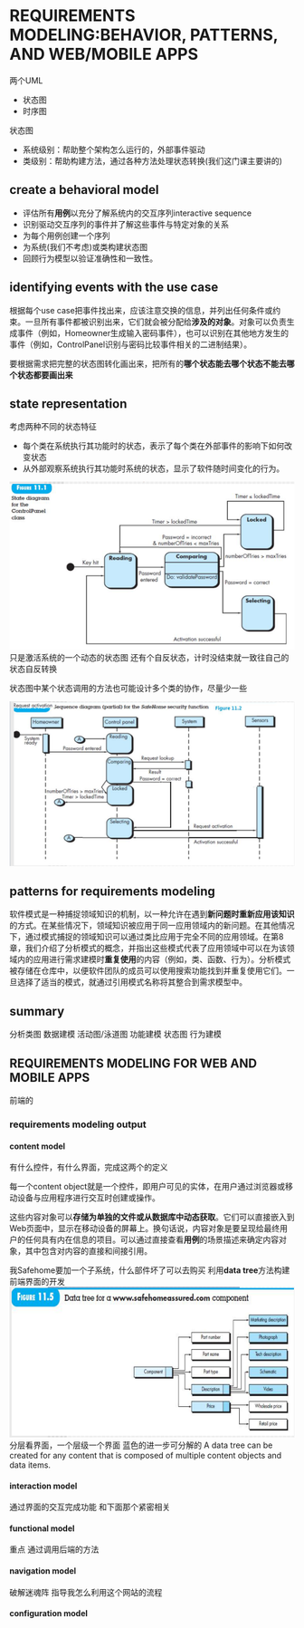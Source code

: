 # REQUIREMENTS MODELING:BEHAVIOR, PATTERNS, AND WEB/MOBILE APPS

两个UML
- 状态图
- 时序图

状态图
- 系统级别：帮助整个架构怎么运行的，外部事件驱动
- 类级别：帮助构建方法，通过各种方法处理状态转换(我们这门课主要讲的)

## create a behavioral model
- 评估所有**用例**以充分了解系统内的交互序列interactive sequence
- 识别驱动交互序列的事件并了解这些事件与特定对象的关系
- 为每个用例创建一个序列
- 为系统(我们不考虑)或类构建状态图
- 回顾行为模型以验证准确性和一致性。

## identifying events with the use case
根据每个use case把事件找出来，应该注意交换的信息，并列出任何条件或约束。一旦所有事件都被识别出来，它们就会被分配给**涉及的对象**。对象可以负责生成事件（例如，Homeowner生成输入密码事件），也可以识别在其他地方发生的事件（例如，ControlPanel识别与密码比较事件相关的二进制结果）。

要根据需求把完整的状态图转化画出来，把所有的**哪个状态能去哪个状态不能去哪个状态都要画出来**

## state representation
考虑两种不同的状态特征
- 每个类在系统执行其功能时的状态，表示了每个类在外部事件的影响下如何改变状态
- 从外部观察系统执行其功能时系统的状态，显示了软件随时间变化的行为。

![](./ref/stateDiagramDemo.PNG)
只是激活系统的一个动态的状态图
还有个自反状态，计时没结束就一致往自己的状态自反转换

状态图中某个状态调用的方法也可能设计多个类的协作，尽量少一些

![](./ref/sequenceDiagramDemo.PNG)

## patterns for requirements modeling 
软件模式是一种捕捉领域知识的机制，以一种允许在遇到**新问题时重新应用该知识**的方式。在某些情况下，领域知识被应用于同一应用领域内的新问题。在其他情况下，通过模式捕捉的领域知识可以通过类比应用于完全不同的应用领域。在第8章，我们介绍了分析模式的概念，并指出这些模式代表了应用领域中可以在为该领域内的应用进行需求建模时**重复使用**的内容（例如，类、函数、行为）。分析模式被存储在仓库中，以便软件团队的成员可以使用搜索功能找到并重复使用它们。一旦选择了适当的模式，就通过引用模式名称将其整合到需求模型中。

## summary
分析类图 数据建模
活动图/泳道图 功能建模
状态图 行为建模

## REQUIREMENTS MODELING FOR WEB AND MOBILE APPS

前端的

### requirements modeling output
#### content model
有什么控件，有什么界面，完成这两个的定义

每一个content object就是一个控件，即用户可见的实体，在用户通过浏览器或移动设备与应用程序进行交互时创建或操作。

这些内容对象可以**存储为单独的文件或从数据库中动态获取**。它们可以直接嵌入到Web页面中，显示在移动设备的屏幕上。换句话说，内容对象是要呈现给最终用户的任何具有内在信息的项目。可以通过直接查看**用例**的场景描述来确定内容对象，其中包含对内容的直接和间接引用。

我Safehome要加一个子系统，什么部件坏了可以去购买
利用**data tree**方法构建前端界面的开发
![](./ref/dataTree.PNG)
分层看界面，一个层级一个界面
蓝色的进一步可分解的
A data tree can be created for any content that is composed of multiple content objects and data items.

#### interaction model
通过界面的交互完成功能
和下面那个紧密相关

#### functional model
重点
通过调用后端的方法

#### navigation model
破解迷魂阵
指导我怎么利用这个网站的流程

#### configuration model